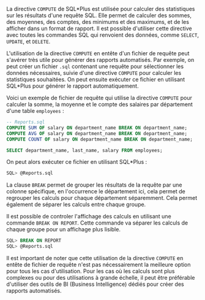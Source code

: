 La directive `COMPUTE` de SQL*Plus est utilisée pour calculer des statistiques sur les résultats d'une requête SQL. Elle permet de calculer des sommes, des moyennes, des comptes, des minimums et des maximums, et de les afficher dans un format de rapport. Il est possible d'utiliser cette directive avec toutes les commandes SQL qui renvoient des données, comme `SELECT`, `UPDATE`, et `DELETE`.

L'utilisation de la directive `COMPUTE` en entête d'un fichier de requête peut s'avérer très utile pour générer des rapports automatisés. Par exemple, on peut créer un fichier `.sql` contenant une requête pour sélectionner les données nécessaires, suivie d'une directive `COMPUTE` pour calculer les statistiques souhaitées. On peut ensuite exécuter ce fichier en utilisant SQL*Plus pour générer le rapport automatiquement.

Voici un exemple de fichier de requête qui utilise la directive `COMPUTE` pour calculer la somme, la moyenne et le compte des salaires par département d'une table `employees` :

```SQL
-- Reports.sql
COMPUTE SUM OF salary ON department_name BREAK ON department_name;
COMPUTE AVG OF salary ON department_name BREAK ON department_name;
COMPUTE COUNT OF salary ON department_name BREAK ON department_name;

SELECT department_name, last_name, salary FROM employees;
```

On peut alors exécuter ce fichier en utilisant SQL*Plus :

```SQL
SQL> @Reports.sql
```

La clause `BREAK` permet de grouper les résultats de la requête par une colonne spécifique, en l'occurrence le département ici, cela permet de regrouper les calculs pour chaque département séparemment. Cela permet également de séparer les calculs entre chaque groupe.

Il est possible de controler l'affichage des calculs en utilisant une commande `BREAK ON REPORT`. Cette commande va séparer les calculs de chaque groupe pour un affichage plus lisible.

```SQL
SQL> BREAK ON REPORT
SQL> @Reports.sql
```

Il est important de noter que cette utilisation de la directive `COMPUTE` en entête de fichier de requête n'est pas nécessairement la meilleure option pour tous les cas d'utilisation. Pour les cas où les calculs sont plus complexes ou pour des utilisations à grande échelle, il peut être préférable d'utiliser des outils de BI (Business Intelligence) dédiés pour créer des rapports automatisés.